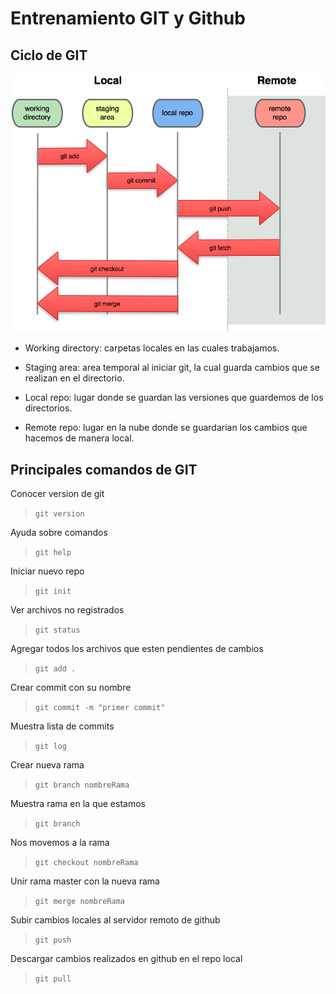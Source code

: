 # Entrenamiento GIT y Github

## Ciclo de GIT

![](git-flujo.png)

* Working directory: carpetas locales en las cuales trabajamos.

* Staging area: area temporal al iniciar git, la cual guarda cambios que se realizan en el directorio.

* Local repo: lugar donde se guardan las versiones que guardemos de los directorios.

* Remote repo: lugar en la nube donde se guardarian los cambios que hacemos de manera local.

## Principales comandos de GIT

Conocer version de git
>`git version`

Ayuda sobre comandos
>`git help`

Iniciar nuevo repo
>`git init`

Ver archivos no registrados
>`git status`

Agregar todos los archivos que esten pendientes de cambios
>`git add .`

Crear commit con su nombre
>`git commit -m "primer commit"`

Muestra lista de commits
>`git log`

Crear nueva rama
>`git branch nombreRama`

Muestra rama en la que estamos
>`git branch`

Nos movemos a la rama
>`git checkout nombreRama`

Unir rama master con la nueva rama
>`git merge nombreRama`

Subir cambios locales al servidor remoto de github
>`git push`

Descargar cambios realizados en github en el repo local
>`git pull`